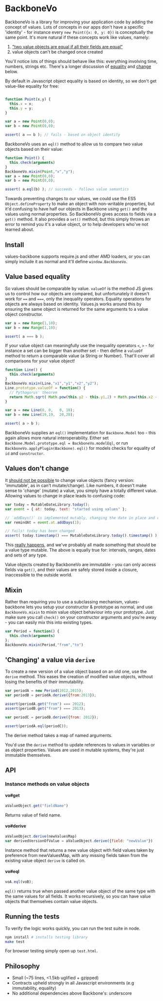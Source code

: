 # BackboneVo

BackboneVo is a library for improving your application code by adding the concept of values. Lots of concepts in our apps don't have a specific 'identity' - for instance every `new Point({x: 0, y: 0})` is conceptually the same point. It's more natural if these concepts work like values, namely:

1. ["two value objects are equal if all their fields are equal"](http://martinfowler.com/bliki/ValueObject.html)
2. value objects can't be changed once created

You'll notice lots of things should behave like this: everything involving time, numbers, strings etc. There's a longer discussion of [equality](#equality) and [change](#immutability) below.

By default in Javascript object equality is based on identity, so we don't get value-like equality for free:

```javascript

function Point(x,y) {
  this.x = x;
  this.y = y;
}

var a = new Point(0,0);
var b = new Point(0,0);

assert( a == b ); // fails - based on object identity
```

BackboneVo uses an `eql()` method to allow us to compare two value objects based on their value:

```javascript
function Point() {
  this.check(arguments)
}
BackboneVo.mixin(Point,"x","y");
var a = new Point(0,0);
var b = new Point(0,0);

assert( a.eql(b) ); // succeeds - follows value semantics
```

Towards preventing changes to our values, we could use the ES5 `Object.defineProperty` to make an object with non-writable properties, but it'd confusing to have half our objects in Backbone using `get()` and the values using normal properties. So BackboneVo gives access to fields via a `get()` method. It also provides a `set()` method, but this simply throws an error to remind you it's a value object, or to help developers who've not learned about.


## Install

values-backbone supports require.js and other AMD loaders, or you can simply include it as normal and it'll define `window.BackboneVo`.

<div id=equality></div>

## Value based equality

So values should be comparable by value. `valueOf` is the method JS gives us to control how our objects are compared, but unfortunately it doesn't work for `==` and `===`, only the inequality operators. Equality operations for objects are always based on identity. Values.js works around this by ensuring the same object is returned for the same arguments to a value object constructor.

```javascript
var a = new Range(1,10);
var b = new Range(1,10);

assert( a === b );
```

If your value object can meaningfully use the inequality operators `<`, `>` - for instance a set can be bigger than another set - then define a `valueOf` method to return a comparable value (a String or Number). That'll cover all comparisons for your value object!


```javascript
function Line() {
  this.check(arguments)
}
BackboneVo.mixin(Line,"x1","y1","x2","y2");
Line.prototype.valueOf = function() {
  // Pythagorus' theorem
  return Math.sqrt( Math.pow(this.y2 - this.y1,2) + Math.pow(this.x2 - this.x1,2) );
}

var a = new Line(0, 0,   0, 10);
var b = new Line(19,19,  20,20);

assert( a > b );
```

BackboneVo supplies an `eql()` implementation for `Backbone.Model` too - this again allows more natural interoperability. Either set `Backbone.Model.prototype.eql = BackboneVo.modelEql`, or run `BackboneVo.applyPlugin(Backbone)`. `eql()` for models checks for equality of `id` and `constructor`.

<div id=immutability></div>

## Values don't change

It [should not be possible](http://c2.com/cgi/wiki?ValueObjectsShouldBeImmutable) to change value objects (fancy version: 'immutable', as in can't mutate/change). Like numbers, it doesn't make sense to 'change' (mutate) a value, you simply have a totally different value. Allowing values to change in place leads to confusing code:

```javascript
var today = MutableDateLibrary.today();
var event = { at: today, text: "started using values" };

// `addDays()` is implemented mutably, changing the date in place and returning it
var remindAt = event.at.addDays(1);

// fails! today has been changed
assert( today.timestamp() === MutableDateLibrary.today().timestamp() );
```

This [really happens](http://arshaw.com/xdate/#Adding), and we've probably all made something that should be a value type mutable. The above is equally true for: intervals, ranges, dates and sets of any type.

Value objects created by BackboneVo are immutable - you can only access fields via `get()`, and their values are safely stored inside a closure, inaccessible to the outside world.

## Mixin

Rather than requiring you to use a subclassing mechanism, values-backbone lets you setup your constructor & prototype as normal, and use `BackboneVo.mixin` to mixin value object behaviour into your prototype. Just make sure you call `check()` on your constructor arguments and you're away - you can easily mix this into existing types.

```javascript
var Period = function() {
  this.check(arguments)
};
BackboneVo.mixin(Period,"from","to")
```

## 'Changing' a value via `derive`

<a id="derive"></a>

To create a new version of a value object based on an old one, use the `derive` method. This eases the creation of modified value objects, without losing the benefits of their immutability.

```javascript
var periodA = new Period(2012,2015);
var periodB = periodA.derive({from:2013});

assert(periodA.get("from") === 2012);
assert(periodB.get("from") === 2013);

var periodC = periodB.derive({from: 2012});

assert(periodA.eql(periodC));
```

The derive method takes a map of named arguments.

You'd use the `derive` method to update references to values in variables or as object properties. Values are used in mutable systems, they're just immutable themselves.

## API

### Instance methods on value objects

#### vo#get

```javascript
aValueObject.get("fieldName")
```

Returns value of field name.

#### vo#derive

```javascript
aValueObject.derive(newValuesMap)
var derivedVersionOfValue = aValueObject.derive({field: "newValue"})
```

Instance method that returns a new value object with field values taken by preference from newValuesMap, with any missing fields taken from the existing value object `derive` is called on.

#### vo#eql

```javascript
voA.eql(voB);
```

`eql()` returns true when passed another value object of the same type with the same values for all fields. It works recursively, so you can have value objects that themselves contain value objects.

## Running the tests

To verify the logic works quickly, you can run the test suite in node.

```bash
npm install # installs testing library
make test
```

For browser testing simply open up `test.html`.

## Philosophy

- Small (~75 lines, <1.5kb uglified + gzipped)
- Contracts upheld strongly in all Javascript environments (e.g immutability, equality)
- No additional dependencies above Backbone's: underscore
